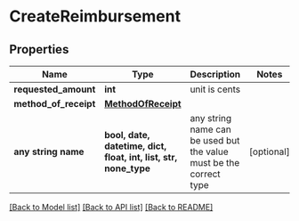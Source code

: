 # CreateReimbursement


## Properties
Name | Type | Description | Notes
------------ | ------------- | ------------- | -------------
**requested_amount** | **int** | unit is cents | 
**method_of_receipt** | [**MethodOfReceipt**](MethodOfReceipt.md) |  | 
**any string name** | **bool, date, datetime, dict, float, int, list, str, none_type** | any string name can be used but the value must be the correct type | [optional]

[[Back to Model list]](../README.md#documentation-for-models) [[Back to API list]](../README.md#documentation-for-api-endpoints) [[Back to README]](../README.md)


